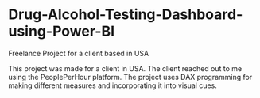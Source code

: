 # Drug-Alcohol-Testing-Dashboard-using-Power-BI
Freelance Project for a client based in USA

This project was made for a client in USA. The client reached out to me using the PeoplePerHour platform. The project uses DAX programming for making different measures and incorporating it into visual cues.
